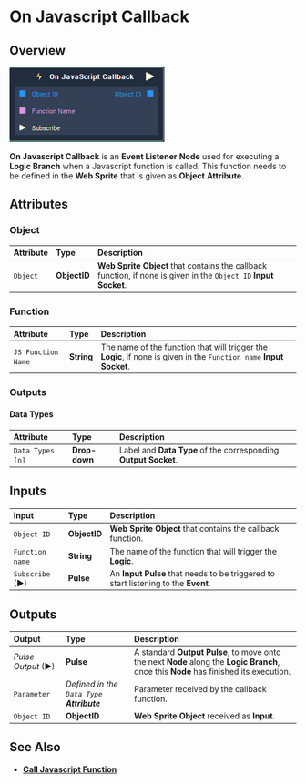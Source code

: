 # On Javascript Callback

## Overview

![The On Javascript Callback Node.](../../../.gitbook/assets/node-on-javascript-callback2.png)

**On Javascript Callback** is an **Event Listener** **Node** used for executing a **Logic Branch** when a Javascript function is called. This function needs to be defined in the **Web Sprite** that is given as **Object** **Attribute**.

## Attributes

### Object

| Attribute | Type | Description |
| :--- | :--- | :--- |
| `Object` | **ObjectID** | **Web Sprite** **Object** that contains the callback function, if none is given in the `Object ID` **Input Socket**. |

### Function

| Attribute | Type | Description |
| :--- | :--- | :--- |
| `JS Function Name` | **String** | The name of the function that will trigger the **Logic**, if none is given in the `Function name` **Input Socket**. |

### Outputs

#### Data Types

| Attribute | Type | Description |
| :--- | :--- | :--- |
| `Data Types [n]` | **Drop-down** | Label and **Data Type** of the corresponding **Output** **Socket**. |


## Inputs

| Input | Type | Description |
| :--- | :--- | :---|
| `Object ID` | **ObjectID** |  **Web Sprite** **Object** that contains the callback function. |
| `Function name` | **String** | The name of the function that will trigger the **Logic**. |
| `Subscribe` (►)|**Pulse** | An **Input Pulse** that needs to be triggered to start listening to the **Event**. |


## Outputs

| Output | Type | Description |
| :--- | :--- | :--- |
| _Pulse Output_ \(►\) | **Pulse** | A standard **Output Pulse**, to move onto the next **Node** along the **Logic Branch**, once this **Node** has finished its execution. |
| `Parameter` | _Defined in the `Data Type` **Attribute**_ | Parameter received by the callback function. |
| `Object ID` | **ObjectID** |**Web Sprite** **Object** received as **Input**. |

## See Also

* [**Call Javascript Function**](../../web/call-javascript-function.md)

